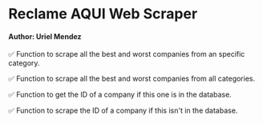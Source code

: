# Reclame AQUI Web Scraper
#### Author: Uriel Mendez

✅ Function to scrape all the best and worst companies from an specific category.

✅ Function to scrape all the best and worst companies from all categories.

✅ Function to get the ID of a company if this one is in the database.

✅ Function to scrape the ID of a company if this isn't in the database.
